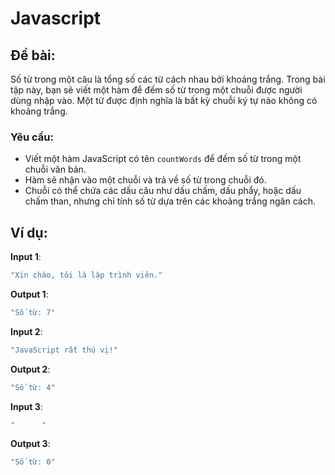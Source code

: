 # Javascript
## Đề bài:
Số từ trong một câu là tổng số các từ cách nhau bởi khoảng trắng. Trong bài tập này, bạn sẽ viết một hàm để đếm số từ trong một chuỗi được người dùng nhập vào. Một từ được định nghĩa là bất kỳ chuỗi ký tự nào không có khoảng trắng.



### Yêu cầu:
- Viết một hàm JavaScript có tên `countWords` để đếm số từ trong một chuỗi văn bản.
- Hàm sẽ nhận vào một chuỗi và trả về số từ trong chuỗi đó.
- Chuỗi có thể chứa các dấu câu như dấu chấm, dấu phẩy, hoặc dấu chấm than, nhưng chỉ tính số từ dựa trên các khoảng trắng ngăn cách.

## Ví dụ:
**Input 1**:
```javascript
"Xin chào, tôi là lập trình viên."
```

**Output 1**:
```javascript
"Số từ: 7"
```

**Input 2**:
```javascript
"JavaScript rất thú vị!"
```

**Output 2**:
```javascript
"Số từ: 4"
```

**Input 3**:
```javascript
"      "
```

**Output 3**:
```javascript
"Số từ: 0"
```
